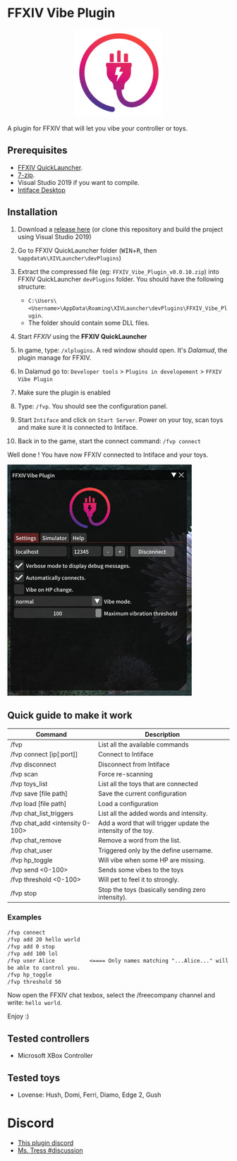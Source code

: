 # FFXIV Vibe Plugin

<p align="center">
  <img width="200" height="200" src="./Data/logo.png">
</p>

A plugin for FFXIV that will let you vibe your controller or toys.

## Prerequisites
- [FFXIV QuickLauncher](https://github.com/goatcorp/FFXIVQuickLauncher).
- [7-zip](https://www.7-zip.org/).
- Visual Studio 2019 if you want to compile.
- [Intiface Desktop](https://intiface.com/desktop/)


## Installation

1. Download a [release here](https://github.com/kacie8989/FFXIV-Vibe-Plugin/releases)
(or clone this repository and build the project using Visual Studio 2019)
2. Go to FFXIV QuickLauncher folder (<kbd>WIN</kbd>+<kbd>R</kbd>, then `%appdata%\XIVLauncher\devPlugins`)
3. Extract the compressed file (eg: `FFXIV_Vibe_Plugin_v0.0.10.zip`) into FFXIV QuickLauncher `devPlugins` folder. You should have the following structure:

    - `C:\Users\<Username>\AppData\Roaming\XIVLauncher\devPlugins\FFXIV_Vibe_Plugin`.
    - The folder should contain some DLL files.

4. Start *FFXIV* using the **FFXIV QuickLauncher**
5. In game, type: `/xlplugins`. A red window should open. It's *Dalamud*, the plugin manage for FFXIV.
6. In Dalamud go to: `Developer tools` > `Plugins in developement` > `FFXIV Vibe Plugin`
7. Make sure the plugin is enabled
8. Type: `/fvp`. You should see the configuration panel.
9. Start `Intiface` and click on `Start Server`. Power on your toy, scan toys and make sure it is connected to Intiface.
10. Back in to the game, start the connect command: `/fvp connect`

Well done ! You have now FFXIV connected to Intiface and your toys. 

![ingame](./Docs/screenshot.png)

## Quick guide to make it work

| Command                | Description  |
|------------------------|--------------|
| /fvp | List all the available commands |
| /fvp connect [ip[:port]] | Connect to Intiface |
| /fvp disconnect | Disconnect from Intiface |
| /fvp scan | Force re-scanning |
| /fvp toys_list | List all the toys that are connected |
| /fvp save [file path] | Save the current configuration |
| /fvp load [file path] | Load a configuration |
| /fvp chat_list_triggers | List all the added words and intensity. |
| /fvp chat_add <intensity 0-100> <The words to match> | Add a word that will trigger update the intensity of the toy. |
| /fvp chat_remove <id> | Remove a word from the list. |
| /fvp chat_user <username> | Triggered only by the define username. |
| /fvp hp_toggle | Will vibe when some HP are missing. |
| /fvp send <0-100> | Sends some vibes to the toys |
| /fvp threshold <0-100> | Will pet to feel it to strongly. |
| /fvp stop | Stop the toys (basically sending zero intensity). |

### Examples

```
/fvp connect
/fvp add 20 hello world
/fvp add 0 stop
/fvp add 100 lol
/fvp user Alice           <==== Only names matching "...Alice..." will be able to control you. 
/fvp hp_toggle
/fvp threshold 50
```

Now open the FFXIV chat texbox, select the /freecompany channel and write: `hello world`.

Enjoy :)

## Tested controllers
- Microsoft XBox Controller

## Tested toys
- Lovense: Hush, Domi, Ferri, Diamo, Edge 2, Gush


# Discord
- [This plugin discord](https://discord.gg/JnCGxa3gGa) 
- [Ms. Tress #discussion](https://discord.gg/fx5pABsE)
